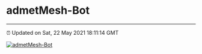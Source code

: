 # admetMesh-Bot
---
⏰ Updated on Sat, 22 May 2021 18:11:14 GMT

[![admetMesh-Bot](https://github.com/kotori-y/admetMesh-bot/actions/workflows/main.yml/badge.svg)](https://github.com/kotori-y/admetMesh-bot/actions/workflows/main.yml)
